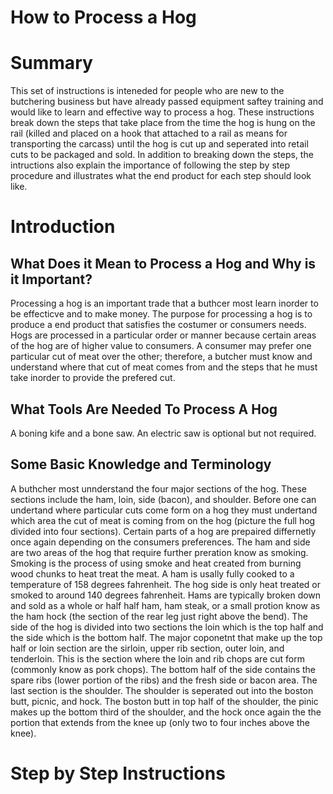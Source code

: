 # How to Process a Hog 

# Summary

This set of instructions is inteneded for people who are new to the butchering business but have already passed equipment saftey training and would like to learn and effective way to process a hog. These instructions break down the steps that take place from the time the hog is hung on the rail (killed and placed on a hook that attached to a rail as means for transporting the carcass) until the hog is cut up and seperated into retail cuts to be packaged and sold. In addition to breaking down the steps, the intructions also explain the importance of following the step by step procedure and illustrates what the end product for each step should look like.

# Introduction

## What Does it Mean to Process a Hog and Why is it Important?
Processing a hog is an important trade that a buthcer most learn inorder to be effecticve and to make money. The purpose for processing a hog is to produce a end product that satisfies the costumer or consumers needs. Hogs are processed in a particular order or manner because certain areas of the hog are of higher value to consumers. A consumer may prefer one particular cut of meat over the other; therefore, a butcher must know and understand where that cut of meat comes from and the steps that he must take inorder to provide the prefered cut.

## What Tools Are Needed To Process A Hog
A boning kife and a bone saw. An electric saw is optional but not required.

## Some Basic Knowledge and Terminology
A buthcher most unnderstand the four major sections of the hog. These sections include the ham, loin, side (bacon), and shoulder. Before one can undertand where particular cuts come form on a hog they must undertand which area the cut of meat is coming from on the hog (picture the full hog divided into four sections). Certain parts of a hog are prepaired differnetly once again depending on the consumers preferences. The ham and side are two areas of the hog that require further preration know as smoking. Smoking is the process of using smoke and heat created from burning wood chunks to heat treat the meat. A ham is usally fully cooked to a temperature of 158 degrees fahrenheit. The hog side is only heat treated or smoked to around 140 degrees fahrenheit. Hams are typically broken down and sold as a whole or half half ham, ham steak, or a small protion know as the ham hock (the section of the rear leg just right above the bend). The side of the hog is divided into two sections the loin which is the top half and the side which is the bottom half. The major coponetnt that make up the top half or loin section are the sirloin, upper rib section, outer loin, and tenderloin. This is the section where the  loin and rib chops are cut form (commonly know as pork chops). The bottom half of the side contains the spare ribs (lower portion of the ribs) and the fresh side or bacon area. The last section is the shoulder. The shoulder is seperated out into the boston butt, picnic, and hock. The boston butt in top half of the shoulder, the pinic makes up the bottom third of the shoulder, and the hock once again the the portion that extends from the knee up (only two to four inches above the knee).

# Step by Step Instructions


